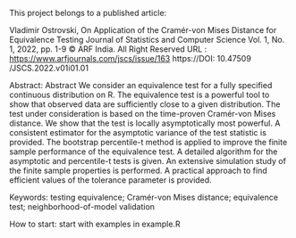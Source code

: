 This project belongs to a published article:

Vladimir Ostrovski,
On Application of the Cramér-von Mises Distance for Equivalence Testing
Journal of Statistics and Computer Science
Vol. 1, No. 1, 2022, pp. 1-9
© ARF India. All Right Reserved
URL : https://www.arfjournals.com/jscs/issue/163
https://DOI: 10.47509 /JSCS.2022.v01i01.01


Abstract: 
Abstract We consider an equivalence test for a fully specified continuous distribution on R. 
The equivalence test is a powerful tool to show that observed data are sufficiently close to a given distribution. The test under consideration is based on the time-proven Cramér-von Mises distance. We show that the test is locally asymptotically most powerful. A consistent estimator for the asymptotic variance of the test statistic is provided. The bootstrap percentile-t method is applied to improve the finite sample performance of the equivalence test. A detailed algorithm for the asymptotic and percentile-t tests is given. An extensive simulation study of the finite sample properties is performed. A practical approach to find efficient values of the tolerance parameter is provided. 

Keywords: 
testing equivalence; Cramér-von Mises distance; equivalence test; neighborhood-of-model validation

How to start:
start with examples in example.R
